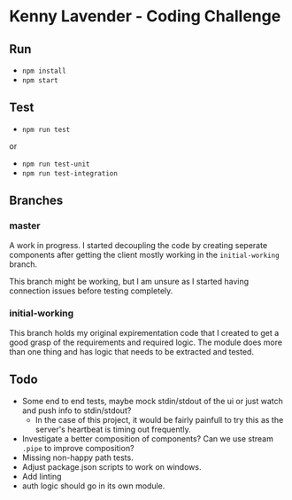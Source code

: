 # Kenny Lavender - Coding Challenge

## Run

- `npm install`
- `npm start`

## Test

- `npm run test`

or 

- `npm run test-unit`
- `npm run test-integration`

## Branches

### master

A work in progress. I started decoupling the code by creating seperate components after getting the client mostly working in the `initial-working` branch.

This branch might be working, but I am unsure as I started having connection issues before testing completely.

### initial-working

This branch holds my original expirementation code that I created to get a good grasp of the requirements and required logic. The module does more than one thing and has logic that needs to be extracted and tested.

## Todo

- Some end to end tests, maybe mock stdin/stdout of the ui or just watch and push info to stdin/stdout?
  - In the case of this project, it would be fairly painfull to try this as the server's heartbeat is timing out frequently.
- Investigate a better composition of components? Can we use stream `.pipe` to improve composition?
- Missing non-happy path tests.
- Adjust package.json scripts to work on windows.
- Add linting
- auth logic should go in its own module.
